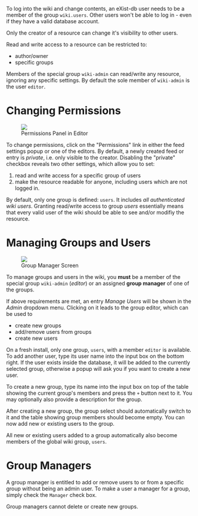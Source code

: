 To log into the wiki and change contents, an eXist-db user needs to be a member of the group `wiki.users`. Other users won't be able to log in - even if they have a valid database account.

Only the creator of a resource can change it's visibility to other users.

Read and write access to a resource can be restricted to:

* author/owner
* specific groups

Members of the special group `wiki-admin` can read/write any resource, ignoring any specific settings. By default the sole member of `wiki-admin` is the user `editor`.

# Changing Permissions

<figure class="wysiwyg-float-right">
    <img src="/help/permissions.png"/>
    <figcaption>Permissions Panel in Editor</figcaption>
</figure>

To change permissions, click on the "Permissions" link in either the feed settings popup or one of the editors. By default, a newly created feed or entry is *private*, i.e. only visible to the creator. Disabling the "private" checkbox reveals two other settings, which allow you to set:

1. read and write access for a specific group of users
2. make the resource readable for anyone, including users which are not logged in.

By default, only one group is defined: `users`. It includes *all authenticated wiki users*. Granting read/write access to group *users* essentially means that every valid user of the wiki should be able to see and/or modifiy the resource.

# Managing Groups and Users

<figure class="wysiwyg-float-right">
    <img src="/help/groupmanager.png"/>
    <figcaption>Group Manager Screen</figcaption>
</figure>

To manage groups and users in the wiki, you **must** be a member of the special group `wiki-admin` (*editor*) or an assigned **group manager** of one of the groups.

If above requirements are met, an entry *Manage Users* will be shown in the *Admin* dropdown menu. Clicking on it leads to the group editor, which can be used to

* create new groups
* add/remove users from groups
* create new users 

On a fresh install, only one group, `users`, with a member `editor` is available. To add another user, type its user name into the input box on the bottom right. If the user exists inside the database, it will be added to the currently selected group, otherwise a popup will ask you if you want to create a new user.

To create a new group, type its name into the input box on top of the table showing the current group's members and press the `+` button next to it. You may optionally also provide a description for the group.

After creating a new group, the group select should automatically switch to it and the table showing group members should become empty. You can now add new or existing users to the group.

All new or existing users added to a group automatically also become members of the global wiki group, `users`.

# Group Managers

A group manager is entitled to add or remove users to or from a specific group without being an admin user. To make a user a manager for a group, simply check the `Manager` check box.

Group managers cannot delete or create new groups.